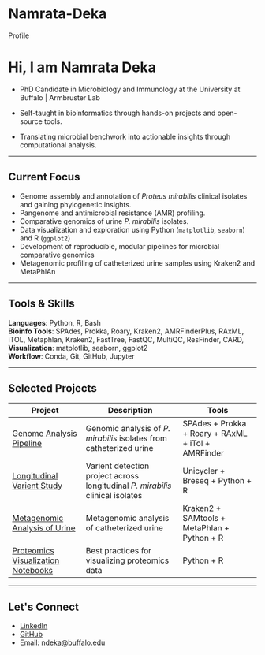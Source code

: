 # Namrata-Deka
Profile
# Hi, I am Namrata Deka
- PhD Candidate in Microbiology and Immunology at the University at Buffalo | Armbruster Lab
  
- Self-taught in bioinformatics through hands-on projects and open-source tools.
- Translating microbial benchwork into actionable insights through computational analysis.

---

## Current Focus

- Genome assembly and annotation of *Proteus mirabilis* clinical isolates and gaining phylogenetic insights. 
- Pangenome and antimicrobial resistance (AMR) profiling.
- Comparative genomics of urine *P. mirabilis* isolates. 
- Data visualization and exploration using Python (`matplotlib`, `seaborn`) and R (`ggplot2`)  
- Development of reproducible, modular pipelines for microbial comparative genomics  
- Metagenomic profiling of catheterized urine samples using Kraken2 and MetaPhlAn

---

## Tools & Skills

**Languages**: Python, R, Bash  
**Bioinfo Tools**: SPAdes, Prokka, Roary, Kraken2, AMRFinderPlus, RAxML, iTOL, Metaphlan, Kraken2, FastTree, FastQC, MultiQC, ResFinder, CARD,   
**Visualization**: matplotlib, seaborn, ggplot2  
**Workflow**: Conda, Git, GitHub, Jupyter  

---

##  Selected Projects

| Project | Description | Tools |
|--------|-------------|-------|
| [Genome Analysis Pipeline](https://github.com/Deka-nam/genome-analysis-pipeline) | Genomic analysis of *P. mirabilis* isolates from catheterized urine | SPAdes + Prokka + Roary + RAxML + iTol + AMRFinder |
| [Longitudinal Varient Study](https://github.com/Deka-nam/longitudinal-variants) | Varient detection project across longitudinal *P. mirabilis* clinical isolates | Unicycler + Breseq + Python + R |
| [Metagenomic Analysis of Urine](http://github.com/Deka-nam/urine-metagenomics) | Metagenomic analysis of catheterized urine | Kraken2 + SAMtools + MetaPhlan + Python + R |
| [Proteomics Visualization Notebooks](http://github.com/Deka-nam/proteomics-viz)| Best practices for visualizing proteomics data | Python + R |

---

##  Let's Connect

-  [LinkedIn](https://linkedin.com/in/namratadeka)
-  [GitHub](https://github.com/Deka-nam)
-  Email: ndeka@buffalo.edu
